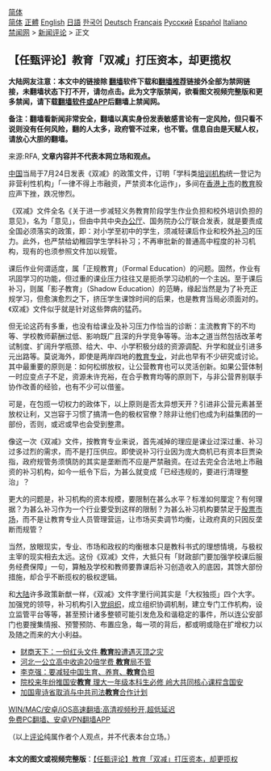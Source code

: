  <!-- 面包屑导航 --> <div class="breadcrumb"><!-- GTranslate: https://gtranslate.io/ -->  <div class="switcher notranslate">  <div class="selected">  <a href="#" onclick="return false;"> 简体</a>  </div>  <div class="option">  <a href="https://www.bannedbook.org" onclick="doGTranslate('zh-CN|zh-CN');jQuery('div.switcher div.selected a').html(jQuery(this).html());return false;" title="简体中文" class="nturl selected"> 简体</a>  <a href="https://www.bannedbook.org/zh-tw/" onclick="doGTranslate('zh-CN|zh-TW');jQuery('div.switcher div.selected a').html(jQuery(this).html());return false;" title="繁體中文" class="nturl"> 正體</a>  <a href="https://www.bannedbook.org/en/" onclick="doGTranslate('zh-CN|en');jQuery('div.switcher div.selected a').html(jQuery(this).html());return false;" title="English" class="nturl"> English</a>  <a href="https://www.bannedbook.org/ja/" onclick="doGTranslate('zh-CN|ja');jQuery('div.switcher div.selected a').html(jQuery(this).html());return false;" title="日本語" class="nturl"> 日語</a>  <a href="https://www.bannedbook.org/ko/" onclick="doGTranslate('zh-CN|ko');jQuery('div.switcher div.selected a').html(jQuery(this).html());return false;" title="한국어" class="nturl"> 한국어</a>  <a href="https://www.bannedbook.org/de/" onclick="doGTranslate('zh-CN|de');jQuery('div.switcher div.selected a').html(jQuery(this).html());return false;" title="Deutsch" class="nturl"> Deutsch</a>  <a href="https://www.bannedbook.org/fr/" onclick="doGTranslate('zh-CN|fr');jQuery('div.switcher div.selected a').html(jQuery(this).html());return false;" title="Français" class="nturl"> Français</a>  <a href="https://www.bannedbook.org/ru/" onclick="doGTranslate('zh-CN|ru');jQuery('div.switcher div.selected a').html(jQuery(this).html());return false;" title="Русский" class="nturl"> Русский</a>  <a href="https://www.bannedbook.org/es/" onclick="doGTranslate('zh-CN|es');jQuery('div.switcher div.selected a').html(jQuery(this).html());return false;" title="Español" class="nturl"> Español</a>  <a href="https://www.bannedbook.org/it/" onclick="doGTranslate('zh-CN|it');jQuery('div.switcher div.selected a').html(jQuery(this).html());return false;" title="Italiano" class="nturl"> Italiano</a>  </div>  </div>      <div class='breadcrumb-sub'><!-- Breadcrumb NavXT 6.3.0 --> <a href="https://www.bannedbook.org/" class="home">禁闻网</a> &gt; <a href="https://www.bannedbook.org/bnews/comments/" class="category">新闻评论</a> &gt; 正文</div></div><h2>【任甄评论】教育「双减」打压资本，却更揽权</h2> <p class="notice"><b>大陆网友注意：本文中的链接除 <a href="https://github.com/bannedbook/fanqiang" >翻墙</a>软件下载和<a href="https://github.com/killgcd/justmysocks/blob/master/README.md">翻墙推荐</a>链接外全部为禁网链接，未翻墙状态下打不开，请勿点击。此为文字版禁闻，欲看图文视频完整版和更多禁闻，请下载<a href="https://github.com/bannedbook/fanqiang">翻墙软件或APP</a>后翻墙上禁闻网。</p><p>备注：翻墙看新闻非常安全，翻墙以真实身份发表敏感言论有一定风险，但只看不说则没有任何风险，翻的人太多，政府管不过来，也不管。信息自由是天赋人权，请放心大胆的翻墙。</b></p>  <div class="entry"> <p>来源:RFA, <strong>文章内容并不代表本网立场和观点。</strong></p> <p><span class='wp_keywordlink_affiliate'><a href="https://www.bannedbook.org/" title="中国" target="_blank">中国</a></span>当局于7月24日发表《双减》的政策文件，订明「学科类<a href="https://www.bannedbook.org/bnews/tag/%E5%9F%B9%E8%AE%AD%E6%9C%BA%E6%9E%84/" class="st_tag internal_tag" rel="tag" title="标签 培训机构 下的日志">培训机构</a>统一登记为非营利性机构」「一律不得上市融资，严禁资本化运作」，多间在<a href="https://www.bannedbook.org/bnews/tag/%E9%A6%99%E6%B8%AF%E4%B8%8A%E5%B8%82/" class="st_tag internal_tag" rel="tag" title="标签 香港上市 下的日志">香港上市</a>的<a href="https://www.bannedbook.org/bnews/tag/%e6%95%99%e8%82%b2/" class="st_tag internal_tag" rel="tag" title="标签 教育 下的日志">教育</a>股应声下挫，跌况惨烈。</p> <p>《双减》文件全名《关于进一步减轻义务教育阶段学生作业负担和校外培训负担的意见》，名为「意见」，但由中共中央<a href="https://www.bannedbook.org/bnews/tag/%E5%8A%9E%E5%85%AC%E5%8E%85/" class="st_tag internal_tag" rel="tag" title="标签 办公厅 下的日志">办公厅</a>、国务院办公厅联合发表，就是要责成全国必须落实的政策，即：对小学至初中的学生，须减轻课后作业和校外<a href="https://www.bannedbook.org/bnews/tag/%E8%A1%A5%E4%B9%A0/" class="st_tag internal_tag" rel="tag" title="标签 补习 下的日志">补习</a>的压力。此外，也严禁给幼稚园学生学科补习；不再审批新的普通高中程度的补习机构，现有的也须参照文件加以规管。</p>  <p>课后作业何谓适度，属「正规教育」（Formal Education）的问题。固然，作业有巩固学习的功能，但过重的课业压力往往又是扼杀学习动机的一个主凶。至于课后补习，则属「影子教育」（Shadow Education）的范畴，缘起当然是为了补充正规学习，但愈演愈烈之下，挤压学生课馀时间的后果，也是教育当局必须面对的。《双减》文件似乎就是针对这些弊病的猛药。</p> <p>但无论这药有多重，也没有给课业及补习压力作恰当的诊断：主流教育下的不均等、学校教师薪酬过低、影响既广且深的升学竞争等等。治本之道当然包括改革考试制度、扩阔升学瓶颈、给大、中、小学积极分歧的资源调配、升学和就业引进多元出路等。莫说海外，即使是两岸四地的<a href="https://www.bannedbook.org/bnews/tag/%E6%95%99%E8%82%B2%E4%B8%93%E4%B8%9A/" class="st_tag internal_tag" rel="tag" title="标签 教育专业 下的日志">教育专业</a>，对此也早有不少研究或讨论。其中最重要的原则是：如何松绑放权，让公营教育也可以灵活创新。如果公营体制一时应变点子不足，资源未许充裕，在合乎教育均等的原则下，与非公营界别联手协作改善的经验，也有不少可以借鉴。</p> <p>可是，在包揽一切权力的政体下，以上原则是否太异想天开？引进非公营元素甚至放权让利，又岂容于习惯了搞清一色的极权官僚？除非让他们也成为利益集团的一部份，否则，或迟或早也会受到整肃。</p>  <p>像这一次《双减》文件，按教育专业来说，首先减掉的理应是课业过深过重、补习过多过烈的需求，而不是打压供应。即使说补习行业因为庞大商机已有资本巨贾染指，政府规管务须慎防的其实是垄断而不应是严禁融资。在过去完全合法地上市融资的补习机构，如今一纸令下后，为甚么就变成「已经违规的，要进行清理整治」？</p> <p>更大的问题是，补习机构的资本规模，要限制在甚么水平？标准如何厘定？有何理据？为甚么补习作为一个行业要受到这样的限制？为甚么补习机构要禁足于<a href="https://www.bannedbook.org/bnews/tag/%e8%82%a1%e7%a5%a8%e5%b8%82%e5%9c%ba/" class="st_tag internal_tag" rel="tag" title="标签 股票市场 下的日志">股票市场</a>，而不是让教育专业人员管理营运，让市场买卖调节均衡，让政府真的只因反垄断而规管？</p> <p>当然，放眼现实，专业、市场和政权的均衡根本只是教科书式的理想情境，与极权主宰的现实相去太远。这份《双减》文件，大抵只有「财政部门要加强学校课后服务经费保障」一句，算触及学校和教师要靠课后补习创造收入的底因，其馀大部份措施，却合乎不断揽权的极权逻辑。</p>  <p>和<span class='wp_keywordlink_affiliate'><a href="https://www.bannedbook.org/" title="大陆" target="_blank">大陆</a></span>许多政策新猷一样，《双减》文件字里行间其实是「大权独揽」四个大字。加强党的领导，补习机构引入<a href="https://www.bannedbook.org/bnews/tag/%E5%85%9A%E7%BB%84%E7%BB%87/" class="st_tag internal_tag" rel="tag" title="标签 党组织 下的日志">党组织</a>，成立组织协调机制，建立专门工作机构，设立监管平台等等，甚至预计诸多整顿可能引发危及和谐稳定的事件，所以连公安部门也要搜集情报、预警预防、布置应急，每一项的背后，都或明或隐在扩增权力以及随之而来的大小利益。</p> <ul class='op-related-articles' title='相关阅读'> <li><a href='https://www.bannedbook.org/bnews/finance/20210728/1595531.html' target='_blank'>财商天下：一份红头文件 <b>教育</b>股遭遇灭顶之灾</a></li> <li><a href='https://www.bannedbook.org/bnews/cnnews/20210728/1595474.html' target='_blank'>河北一公立高中收逾20倍学费 <b>教育</b>局不管</a></li> <li><a href='https://www.bannedbook.org/bnews/headline/20210728/1595350.html' target='_blank'>李克强：要减轻中国生育、养育、<b>教育</b>负担</a></li> <li><a href='https://www.bannedbook.org/bnews/comments/20210727/1595186.html' target='_blank'>院校来年纷推国安<b>教育</b> 理大一年级本科生必修 岭大共同核心课程含国安</a></li> <li><a href='https://www.bannedbook.org/bnews/worldnews/20210727/1595136.html' target='_blank'>加国卑诗省取消与中共司法<b>教育</b>合作计划</a></li> </ul> <p class="texttj"> <a href="https://github.com/bannedbook/fanqiang/wiki/V2ray%E6%9C%BA%E5%9C%BA" target="_blank">WIN/MAC/安卓/iOS高速翻墙:高清视频秒开,超低延迟</a><br/> <a href="https://github.com/bannedbook/fanqiang/wiki/%E7%A6%81%E9%97%BB%E7%BD%91%E5%AE%89%E5%8D%93%E7%BF%BB%E5%A2%99%E6%96%B0%E9%97%BBAPP" target="_blank">免费PC翻墙、安卓VPN翻墙APP</a></p><p>（以上<span class='wp_keywordlink_affiliate'><a href="https://www.bannedbook.org/bnews/comments/" title="新闻评论" target="_blank">评论</a></span>纯属作者个人观点，并不代表本台立场。）</p> <a name='sharetosocial'></a>  <div style="margin-bottom:5px;padding-bottom:5px;clear:both"> <div id="archive-pix-1" class="banner-ads"> <!-- AuctionX Display platform tag START --> <div id="26318x728x90x621x_ADSLOT2" clicktrack="%%CLICK_URL_ESC%%"></div> <!-- AuctionX Display platform tag END --> </div> <div id="archive-pix-2" class="banner-ads"> <!-- AuctionX Display platform tag START --> <div id="26315x300x250x621x_ADSLOT2" clicktrack="%%CLICK_URL_ESC%%"></div> <!-- AuctionX Display platform tag END --> </div> </div>  <div id="archive-pix-1" class="banner-ads"> <!-- AuctionX Display platform tag START --> <div id="26318x728x90x621x_ADSLOT3" clicktrack="%%CLICK_URL_ESC%%"></div> <!-- AuctionX Display platform tag END --> </div> <div><b>本文的图文或视频完整版</b>：<a href='https://www.bannedbook.org/bnews/comments/20210728/1595918.html'>【任甄评论】教育「双减」打压资本，却更揽权</a></div>  </div><!--END ENTRY--> 